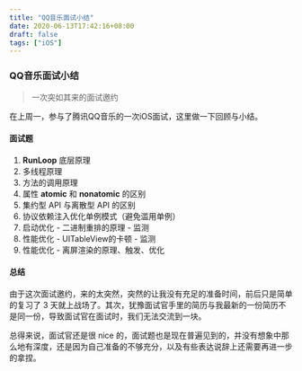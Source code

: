 ```yaml
---
title: "QQ音乐面试小结"
date: 2020-06-13T17:42:16+08:00
draft: false
tags: ["iOS"]
---
```


### QQ音乐面试小结

> 一次突如其来的面试邀约

在上周一，参与了腾讯QQ音乐的一次iOS面试，这里做一下回顾与小结。

#### 面试题

1. **RunLoop** 底层原理
2. 多线程原理
3. 方法的调用原理
4. 属性 **atomic** 和 **nonatomic** 的区别
5. 集约型 API 与离散型 API 的区别
6. 协议依赖注入优化单例模式（避免滥用单例）
7. 启动优化 - 二进制重排的原理 - 监测
8. 性能优化 - UITableView的卡顿 - 监测
9. 性能优化 - 离屏渲染的原理、触发、优化

#### 总结

由于这次面试邀约，来的太突然，突然的让我没有充足的准备时间，前后只是简单的复习了 3 天就上战场了。其次，犹豫面试官手里的简历与我最新的一份简历不是同一份，导致面试官在面试时，我们无法交流到一块。

总得来说，面试官还是很 nice 的，面试题也是现在普遍见到的，并没有想象中那么地有深度，还是因为自己准备的不够充分，以及有些表达说辞上还需要再进一步的拿捏。

